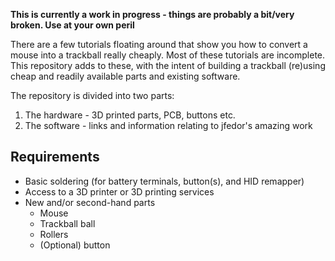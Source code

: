 **This is currently a work in progress - things are probably a bit/very broken. Use at your own peril**

There are a few tutorials floating around that show you how to convert a mouse into a trackball really cheaply. Most of these tutorials are incomplete.
This repository adds to these, with the intent of building a trackball (re)using cheap and readily available parts and existing software.

The repository is divided into two parts:
1. The hardware - 3D printed parts, PCB, buttons etc.
2. The software - links and information relating to jfedor's amazing work


## Requirements
* Basic soldering (for battery terminals, button(s), and HID remapper)
* Access to a 3D printer or 3D printing services
* New and/or second-hand parts
  * Mouse
  * Trackball ball
  * Rollers
  * (Optional) button

